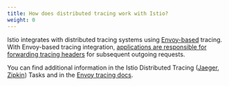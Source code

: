 ```yaml
---
title: How does distributed tracing work with Istio?
weight: 0
---
```


Istio integrates with distributed tracing systems using [Envoy-based](#how-envoy-based-tracing-works) tracing. With Envoy-based tracing integration, [applications are responsible for forwarding tracing headers](#istio-copy-headers) for subsequent outgoing requests.

You can find additional information in the Istio Distributed Tracing ([Jaeger](/docs/tasks/observability/distributed-tracing/jaeger/), [Zipkin](/docs/tasks/observability/distributed-tracing/zipkin/)) Tasks and
in the [Envoy tracing docs](https://www.envoyproxy.io/docs/envoy/latest/intro/arch_overview/observability/tracing).
